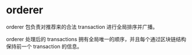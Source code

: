# orderer

orderer 包负责对推荐来的合法 transaction 进行全局排序并广播。

orderer 处理后的 transactions 拥有全局唯一的顺序，并且每个通过区块链结构保持前一个 transaction 的信息。